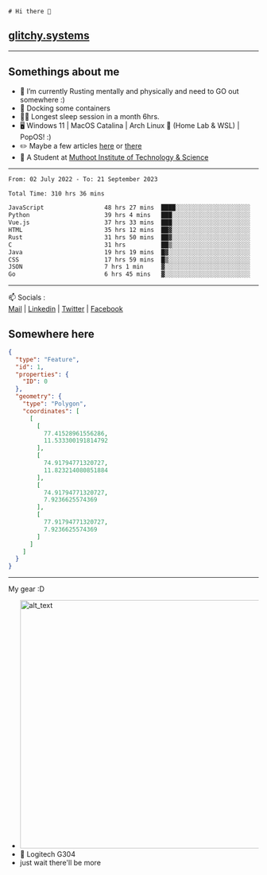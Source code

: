 ```
# Hi there 👋
```
## [glitchy.systems](https://glitchy.systems)
---

## Somethings about me



- 🌱 I’m currently Rusting mentally and physically and need to GO out somewhere :)
- 🐋 Docking some containers
- 😶‍🌫️ Longest sleep session in a month 6hrs.
- 🖥️ Windows 11 | MacOS Catalina | Arch Linux 🦩 (Home Lab & WSL) | PopOS! :)
- ✏️ Maybe a few articles [here](https://medium.com/@advaithnarayanan8) or [there](https://medium.com/@advaithnarayanan8)
- 📑 A Student at [Muthoot Institute of Technology & Science](https://mgmits.ac.in/)



---

<!--START_SECTION:waka-->

```txt
From: 02 July 2022 - To: 21 September 2023

Total Time: 310 hrs 36 mins

JavaScript                 48 hrs 27 mins  ████░░░░░░░░░░░░░░░░░░░░░   15.60 %
Python                     39 hrs 4 mins   ███░░░░░░░░░░░░░░░░░░░░░░   12.58 %
Vue.js                     37 hrs 33 mins  ███░░░░░░░░░░░░░░░░░░░░░░   12.09 %
HTML                       35 hrs 12 mins  ██▓░░░░░░░░░░░░░░░░░░░░░░   11.33 %
Rust                       31 hrs 50 mins  ██▓░░░░░░░░░░░░░░░░░░░░░░   10.25 %
C                          31 hrs          ██▒░░░░░░░░░░░░░░░░░░░░░░   09.99 %
Java                       19 hrs 19 mins  █▓░░░░░░░░░░░░░░░░░░░░░░░   06.22 %
CSS                        17 hrs 59 mins  █▒░░░░░░░░░░░░░░░░░░░░░░░   05.79 %
JSON                       7 hrs 1 min     ▓░░░░░░░░░░░░░░░░░░░░░░░░   02.26 %
Go                         6 hrs 45 mins   ▓░░░░░░░░░░░░░░░░░░░░░░░░   02.18 %
```

<!--END_SECTION:waka-->

---

📫 Socials :<br>
[Mail](mailto:advaithnarayanan8@gmail.com) | [Linkedin](https://www.linkedin.com/in/advaith-narayanan-a72152214/) | [Twitter](https://twitter.com/advaithnarayan) | [Facebook](https://screenmessage.com/qinq)

## Somewhere here

```geojson
{
  "type": "Feature",
  "id": 1,
  "properties": {
    "ID": 0
  },
  "geometry": {
    "type": "Polygon",
    "coordinates": [
      [
        [
          77.41528961556286,
          11.533300191814792
        ],
        [
          74.91794771320727,
          11.823214080851884
        ],
        [
          74.91794771320727,
          7.9236625574369
        ],
        [
          77.91794771320727,
          7.9236625574369
        ]
      ]
    ]
  }
}
```


--- 
My gear :D

- [<img alt="alt_text" width="500px" src="https://valid.x86.fr/cache/banner/xv24bv-6.png" />](https://valid.x86.fr/xv24bv)
- 🐁 Logitech G304
- just wait there'll be more

